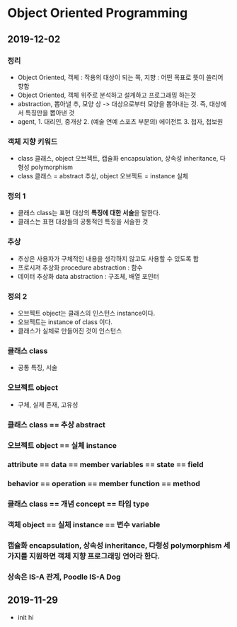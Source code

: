 # Object Oriented Programming

## 2019-12-02
### 정리
- Object Oriented, 객체 : 작용의 대상이 되는 쪽, 지향 : 어떤 목표로 뜻이 쏠리어 향함
- Object Oriented, 객체 위주로 분석하고 설계하고 프로그래밍 하는것
- abstraction, 뽑아낼 추, 모양 상 -> 대상으로부터 모양을 뽑아내는 것. 즉, 대상에서 특징만을 뽑아낸 것
- agent, 1. 대리인, 중개상 2. (예술 연예 스포츠 부문의) 에이전트 3. 첩자, 첩보원

### 객체 지향 키워드
- class 클래스, object 오브젝트, 캡슐화 encapsulation, 상속성 inheritance, 다형성 polymorphism
- class 클래스 = abstract 추상, object 오브젝트 = instance 실체

### 정의 1
- 클래스 class는 표현 대상의 **특징에 대한 서술**을 말한다.
- 클래스는 표현 대상들의 공통적인 특징을 서술한 것

### 추상
- 추상은 사용자가 구체적인 내용을 생각하지 않고도 사용할 수 있도록 함
- 프로시져 추상화 procedure abstraction : 함수
- 데이터 추상화 data abstraction : 구조체, 배열 포인터

### 정의 2
- 오브젝트 object는 클래스의 인스턴스 instance이다.
- 오브젝트는 instance of class 이다.
- 클래스가 실체로 만들어진 것이 인스턴스

### 클래스 class
- 공통 특징, 서술

### 오브젝트 object
- 구체, 실제 존재, 고유성

### 클래스 class == 추상 abstract
### 오브젝트 object == 실체 instance

### attribute == data == member variables == state == field
### behavior == operation == member function == method
### 클래스 class == 개념 concept == 타입 type
### 객체 object == 실체 instance == 변수 variable

### 캡슐화 encapsulation, 상속성 inheritance, 다형성 polymorphism 세 가지를 지원하면 객체 지향 프로그래밍 언어라 한다.

### 상속은 IS-A 관계, Poodle IS-A Dog

## 2019-11-29
- init
hi